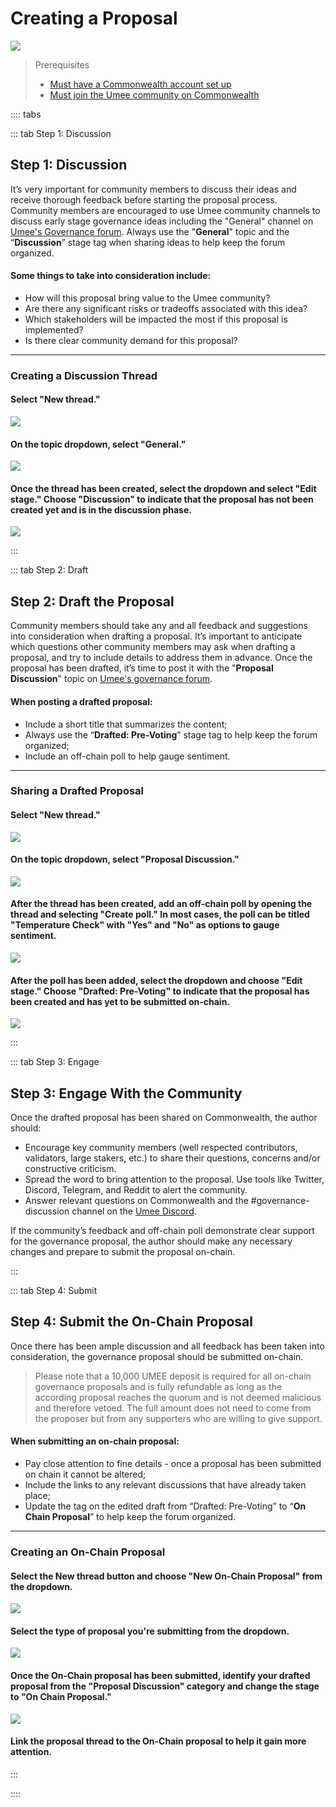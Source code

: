 # Creating a Proposal

![](/bg/creating-a-proposal.png)

> Prerequisites
>
>* [Must have a Commonwealth account set up](https://docs.commonwealth.im/commonwealth/account-overview/creating-your-account)
> * [Must join the Umee community on Commonwealth](https://commonwealth.im/umee/)

:::: tabs

::: tab Step 1: Discussion 

## Step 1: Discussion

It’s very important for community members to discuss their ideas and receive thorough feedback before starting the proposal process. Community members are encouraged to use Umee community channels to discuss early stage governance ideas including the "General" channel on [Umee's Governance forum](https://commonwealth.im/umee/discussions/General). Always use the "**General**" topic and the “**Discussion**” stage tag when sharing ideas to help keep the forum organized.

#### Some things to take into consideration include:

* How will this proposal bring value to the Umee community?
* Are there any significant risks or tradeoffs associated with this idea?
* Which stakeholders will be impacted the most if this proposal is implemented?
* Is there clear community demand for this proposal?

****

### Creating a Discussion Thread

#### Select "New thread."

![](/bg/discussion-1.png)

#### On the topic dropdown, select "General."

![](/bg/discussion-2.png)

#### Once the thread has been created, select the dropdown and select "Edit stage." Choose "Discussion" to indicate that the proposal has not been created yet and is in the discussion phase.

![](/bg/discussion-3.png)

:::

::: tab Step 2: Draft 

## Step 2: Draft the Proposal

Community members should take any and all feedback and suggestions into consideration when drafting a proposal. It’s important to anticipate which questions other community members may ask when drafting a proposal, and try to include details to address them in advance. Once the proposal has been drafted, it’s time to post it with the "**Proposal Discussion**" topic on [Umee's governance forum](https://commonwealth.im/umee).

#### When posting a drafted proposal:

* Include a short title that summarizes the content;
* Always use the “**Drafted: Pre-Voting**” stage tag to help keep the forum organized;
* Include an off-chain poll to help gauge sentiment.

****

### Sharing a Drafted Proposal

#### Select "New thread."

![](/bg/draft-1.png)

#### On the topic dropdown, select "Proposal Discussion."

![](/bg/draft-2.png)

#### After the thread has been created, add an off-chain poll by opening the thread and selecting "Create poll." In most cases, the poll can be titled "Temperature Check" with "Yes" and "No" as options to gauge sentiment.

![](/bg/draft-3.png)

#### After the poll has been added, select the dropdown and choose "Edit stage." Choose "Drafted: Pre-Voting" to indicate that the proposal has been created and has yet to be submitted on-chain.

![](/bg/draft-4.png)

:::

::: tab Step 3: Engage

## Step 3: Engage With the Community

Once the drafted proposal has been shared on Commonwealth, the author should:

* Encourage key community members (well respected contributors, validators, large stakers, etc.) to share their questions, concerns and/or constructive criticism.
* Spread the word to bring attention to the proposal. Use tools like Twitter, Discord, Telegram, and Reddit to alert the community.
* Answer relevant questions on Commonwealth and the #governance-discussion channel on the [Umee Discord](https://discord.gg/umee).

If the community’s feedback and off-chain poll demonstrate clear support for the governance proposal, the author should make any necessary changes and prepare to submit the proposal on-chain.

:::

::: tab Step 4: Submit 

## Step 4: Submit the On-Chain Proposal

Once there has been ample discussion and all feedback has been taken into consideration, the governance proposal should be submitted on-chain.

> Please note that a 10,000 UMEE deposit is required for all on-chain governance proposals and is fully refundable as long as the according proposal reaches the quorum and is not deemed malicious and therefore vetoed. The full amount does not need to come from the proposer but from any supporters who are willing to give support.

#### When submitting an on-chain proposal:

* Pay close attention to fine details - once a proposal has been submitted on chain it cannot be altered;
* Include the links to any relevant discussions that have already taken place;
* Update the tag on the edited draft from “Drafted: Pre-Voting” to “**On Chain Proposal**” to help keep the forum organized.

****

### Creating an On-Chain Proposal

#### Select the New thread button and choose "New On-Chain Proposal" from the dropdown.

![](/bg/submit-1.png)

#### Select the type of proposal you're submitting from the dropdown.

![](/bg/submit-2.png)

#### Once the On-Chain proposal has been submitted, identify your drafted proposal from the "Proposal Discussion" category and change the stage to "On Chain Proposal."

![](/bg/submit-3.png)

#### Link the proposal thread to the On-Chain proposal to help it gain more attention.

:::

::::